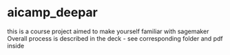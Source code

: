 # aicamp_deepar

this is a course project aimed to make yourself familiar with sagemaker
Overall process is described in the deck - see corresponding folder and pdf inside
